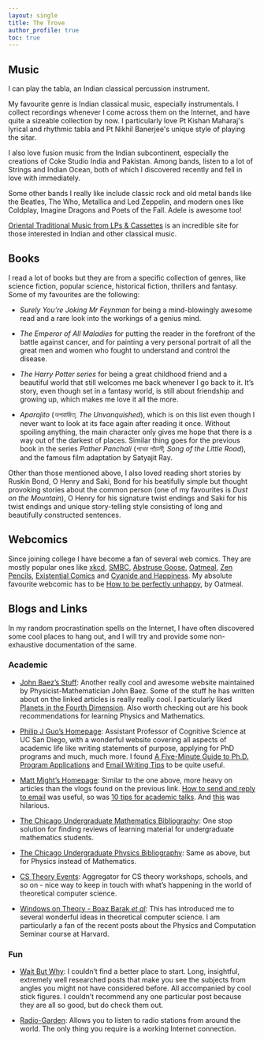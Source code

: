 ```yaml
---
layout: single
title: The Trove
author_profile: true
toc: true
---
```

## Music

I can play the tabla, an Indian classical percussion instrument.

My favourite genre is Indian classical music, especially instrumentals. I collect recordings whenever I come across them on the Internet, and have quite a sizeable collection by now. I particularly love Pt Kishan Maharaj's lyrical and rhythmic tabla and Pt Nikhil Banerjee's unique style of playing the sitar.

I also love fusion music from the Indian subcontinent, especially the creations of Coke Studio India and Pakistan. Among bands, listen to a lot of Strings and Indian Ocean, both of which I discovered recently and fell in love with immediately.

Some other bands I really like include classic rock and old metal bands like the Beatles, The Who, Metallica and Led Zeppelin, and modern ones like Coldplay, Imagine Dragons and Poets of the Fall. Adele is awesome too!

<a href="https://oriental-traditional-music.blogspot.com/">Oriental Traditional Music from LPs & Cassettes</a> is an incredible site for those interested in Indian and other classical music. 

## Books

I read a lot of books but they are from a specific collection of genres, like science fiction, popular science, historical fiction, thrillers and fantasy. Some of my favourites are the following:

* *Surely You’re Joking Mr Feynman* for being a mind-blowingly awesome read and a rare look into the workings of a genius mind.
	
* *The Emperor of All Maladies* for putting the reader in the forefront of the battle against cancer, and for painting a very personal portrait of all the great men and women who fought to understand and control the disease.

* *The Harry Potter series* for being a great childhood friend and a beautiful world that still welcomes me back whenever I go back to it. It’s story, even though set in a fantasy world, is still about friendship and growing up, which makes me love it all the more.

* *Aparajito* (*অপরাজিত, The Unvanquished*), which is on this list even though I never want to look at its face again after reading it once. Without spoiling anything, the main character only gives me hope that there is a way out of the darkest of places. Similar thing goes for the previous book in the series *Pather Panchali* (*পথের পাঁচালী, Song of the Little Road*), and the famous film adaptation by Satyajit Ray.

Other than those mentioned above, I also loved reading short stories by Ruskin Bond, O Henry and Saki, Bond for his beatifully simple but thought provoking stories about the common person (one of my favourites is *Dust on the Mountain*), O Henry for his signature twist endings and Saki for his twist endings and unique story-telling style consisting of long and beautifully constructed sentences.

## Webcomics
	
Since joining college I have become a fan of several web comics. They are mostly popular ones like <a href="https://www.xkcd.com/">xkcd</a>, <a href="http://www.smbc-comics.com/">SMBC</a>, <a href="https://abstrusegoose.com/">Abstruse Goose</a>, <a href="https://theoatmeal.com/static/home.html">Oatmeal</a>, <a href="https://zenpencils.com/">Zen Pencils</a>, <a href="http://existentialcomics.com/">Existential Comics</a> and <a href="http://explosm.net/">Cyanide and Happiness</a>. My absolute favourite webcomic has to be <a href="https://theoatmeal.com/comics/unhappy">How to be perfectly unhappy</a>, by Oatmeal.

## Blogs and Links

In my random procrastination spells on the Internet, I have often discovered some cool places to hang out, and I will try and provide some non-exhaustive documentation of the same.

### Academic

* <a href="http://math.ucr.edu/home/baez/">John Baez’s Stuff</a>: Another really cool and awesome website maintained by Physicist-Mathematician John Baez. Some of the stuff he has written about on the linked articles is really really cool. I particularly liked <a href="https://johncarlosbaez.wordpress.com/2015/03/17/planets_in_the_4th_dimension/">Planets in the Fourth Dimension</a>. Also worth checking out are his book recommendations for learning Physics and Mathematics.

* <a href="http://pgbovine.net/index.html">Philip J Guo’s Homepage</a>: Assistant Professor of Cognitive Science at UC San Diego, with a wonderful website covering all aspects of academic life like writing statements of purpose, applying for PhD programs and much, much more. I found <a href="http://www.pgbovine.net/PhD-application-tips.htm">A Five-Minute Guide to Ph.D. Program Applications</a> and <a href="http://www.pgbovine.net/email-tips.htm">Email Writing Tips</a> to be quite useful.

* <a href="http://matt.might.net/">Matt Might’s Homepage</a>: Similar to the one above, more heavy on articles than the vlogs found on the previous link. <a href="http://matt.might.net/articles/how-to-email/">How to send and reply to email</a> was useful, so was <a href="http://matt.might.net/articles/academic-presentation-tips/">10 tips for academic talks</a>. And <a href="http://matt.might.net/articles/nine-kinds-of-students/">this</a> was hilarious.

* <a href="https://www.ocf.berkeley.edu/~abhishek/chicmath.htm">The Chicago Undergraduate Mathematics Bibliography</a>: One stop solution for finding reviews of learning material for undergraduate mathematics students.

* <a href="https://www.ocf.berkeley.edu/~abhishek/chicphys.htm">The Chicago Undergraduate Physics Bibliography</a>: Same as above, but for Physics instead of Mathematics.

* <a href="https://cstheory-events.org/">CS Theory Events</a>: Aggregator for CS theory workshops, schools, and so on - nice way to keep in touch with what’s happening in the world of theoretical computer science.

* <a href="https://windowsontheory.org/">Windows on Theory - Boaz Barak *et al*</a>: This has introduced me to several wonderful ideas in theoretical computer science. I am particularly a fan of the recent posts about the Physics and Computation Seminar course at Harvard.

### Fun

* <a href="http://www.waitbutwhy.com">Wait But Why</a>: I couldn’t find a better place to start. Long, insightful, extremely well researched posts that make you see the subjects from angles you might not have considered before. All accompanied by cool stick figures. I couldn’t recommend any one particular post because they are all so good, but do check them out.

* <a href="http://radio.garden/">Radio-Garden</a>: Allows you to listen to radio stations from around the world. The only thing you require is a working Internet connection.